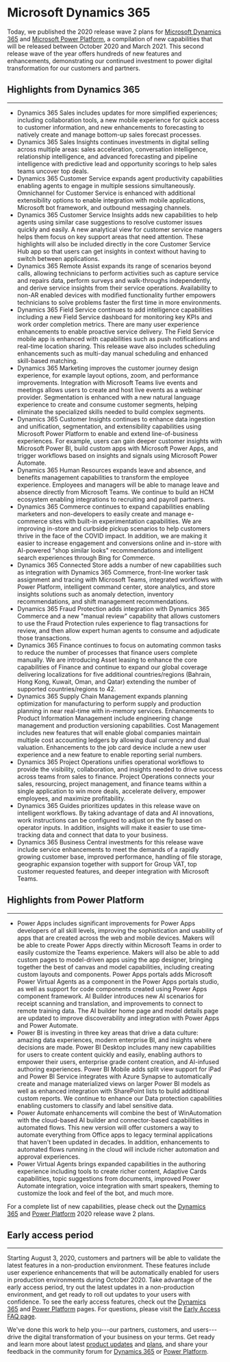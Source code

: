 # Microsoft Dynamics 365


Today, we published the 2020 release wave 2 plans for [Microsoft Dynamics 365](https://aka.ms/Dynamics365Wave2ReleasePlan) and [Microsoft Power Platform](https://aka.ms/PowerPlatformWave2ReleasePlan), a compilation of new capabilities that will be released between October 2020 and March 2021. This second release wave of the year offers hundreds of new features and enhancements, demonstrating our continued investment to power digital transformation for our customers and partners.

## Highlights from Dynamics 365
---------------------------------------------------------

- Dynamics 365 Sales includes updates for more simplified experiences; including collaboration tools, a new mobile experience for quick access to customer information, and new enhancements to forecasting to natively create and manage bottom-up sales forecast processes.
- Dynamics 365 Sales Insights continues investments in digital selling across multiple areas: sales acceleration, conversation intelligence, relationship intelligence, and advanced forecasting and pipeline intelligence with predictive lead and opportunity scorings to help sales teams uncover top deals.
- Dynamics 365 Customer Service expands agent productivity capabilities enabling agents to engage in multiple sessions simultaneously. Omnichannel for Customer Service is enhanced with additional extensibility options to enable integration with mobile applications, Microsoft bot framework, and outbound messaging channels.
- Dynamics 365 Customer Service Insights adds new capabilities to help agents using similar case suggestions to resolve customer issues quickly and easily. A new analytical view for customer service managers helps them focus on key support areas that need attention. These highlights will also be included directly in the core Customer Service Hub app so that users can get insights in context without having to switch between applications.
- Dynamics 365 Remote Assist expands its range of scenarios beyond calls, allowing technicians to perform activities such as capture service and repairs data, perform surveys and walk-throughs independently, and derive service insights from their service operations. Availability to non-AR enabled devices with modified functionality further empowers technicians to solve problems faster the first time in more environments.
- Dynamics 365 Field Service continues to add intelligence capabilities including a new Field Service dashboard for monitoring key KPIs and work order completion metrics. There are many user experience enhancements to enable proactive service delivery. The Field Service mobile app is enhanced with capabilities such as push notifications and real-time location sharing. This release wave also includes scheduling enhancements such as multi-day manual scheduling and enhanced skill-based matching.
- Dynamics 365 Marketing improves the customer journey design experience, for example layout options, zoom, and performance improvements. Integration with Microsoft Teams live events and meetings allows users to create and host live events as a webinar provider. Segmentation is enhanced with a new natural language experience to create and consume customer segments, helping eliminate the specialized skills needed to build complex segments.
- Dynamics 365 Customer Insights continues to enhance data ingestion and unification, segmentation, and extensibility capabilities using Microsoft Power Platform to enable and extend line-of-business experiences. For example, users can gain deeper customer insights with Microsoft Power BI, build custom apps with Microsoft Power Apps, and trigger workflows based on insights and signals using Microsoft Power Automate.
- Dynamics 365 Human Resources expands leave and absence, and benefits management capabilities to transform the employee experience. Employees and managers will be able to manage leave and absence directly from Microsoft Teams. We continue to build an HCM ecosystem enabling integrations to recruiting and payroll partners.
- Dynamics 365 Commerce continues to expand capabilities enabling marketers and non-developers to easily create and manage e-commerce sites with built-in experimentation capabilities. We are improving in-store and curbside pickup scenarios to help customers thrive in the face of the COVID impact. In addition, we are making it easier to increase engagement and conversions online and in-store with AI-powered "shop similar looks" recommendations and intelligent search experiences through Bing for Commerce.
- Dynamics 365 Connected Store adds a number of new capabilities such as integration with Dynamics 365 Commerce, front-line worker task assignment and tracing with Microsoft Teams, integrated workflows with Power Platform, intelligent command center, store analytics, and store insights solutions such as anomaly detection, inventory recommendations, and shift management recommendations.
- Dynamics 365 Fraud Protection adds integration with Dynamics 365 Commerce and a new "manual review" capability that allows customers to use the Fraud Protection rules experience to flag transactions for review, and then allow expert human agents to consume and adjudicate those transactions.
- Dynamics 365 Finance continues to focus on automating common tasks to reduce the number of processes that finance users complete manually. We are introducing Asset leasing to enhance the core capabilities of Finance and continue to expand our global coverage delivering localizations for five additional countries/regions (Bahrain, Hong Kong, Kuwait, Oman, and Qatar) extending the number of supported countries/regions to 42.
- Dynamics 365 Supply Chain Management expands planning optimization for manufacturing to perform supply and production planning in near real-time with in-memory services. Enhancements to Product Information Management include engineering change management and production versioning capabilities. Cost Management includes new features that will enable global companies maintain multiple cost accounting ledgers by allowing dual currency and dual valuation. Enhancements to the job card device include a new user experience and a new feature to enable reporting serial numbers.
- Dynamics 365 Project Operations unifies operational workflows to provide the visibility, collaboration, and insights needed to drive success across teams from sales to finance. Project Operations connects your sales, resourcing, project management, and finance teams within a single application to win more deals, accelerate delivery, empower employees, and maximize profitability.
- Dynamics 365 Guides prioritizes updates in this release wave on intelligent workflows. By taking advantage of data and AI innovations, work instructions can be configured to adjust on the fly based on operator inputs. In addition, insights will make it easier to use time-tracking data and connect that data to your business.
- Dynamics 365 Business Central investments for this release wave include service enhancements to meet the demands of a rapidly growing customer base, improved performance, handling of file storage, geographic expansion together with support for Group VAT, top customer requested features, and deeper integration with Microsoft Teams.

## Highlights from Power Platform
------------------------------

- Power Apps includes significant improvements for Power Apps developers of all skill levels, improving the sophistication and usability of apps that are created across the web and mobile devices. Makers will be able to create Power Apps directly within Microsoft Teams in order to easily customize the Teams experience. Makers will also be able to add custom pages to model-driven apps using the app designer, bringing together the best of canvas and model capabilities, including creating custom layouts and components. Power Apps portals adds Microsoft Power Virtual Agents as a component in the Power Apps portals studio, as well as support for code components created using Power Apps component framework. AI Builder introduces new AI scenarios for receipt scanning and translation, and improvements to connect to remote training data. The AI builder home page and model details page are updated to improve discoverability and integration with Power Apps and Power Automate.
- Power BI is investing in three key areas that drive a data culture: amazing data experiences, modern enterprise BI, and insights where decisions are made. Power BI Desktop includes many new capabilities for users to create content quickly and easily, enabling authors to empower their users, enterprise grade content creation, and AI-infused authoring experiences. Power BI Mobile adds split view support for iPad and Power BI Service integrates with Azure Synapse to automatically create and manage materialized views on larger Power BI models as well as enhanced integration with SharePoint lists to build additional custom reports. We continue to enhance our Data protection capabilities enabling customers to classify and label sensitive data.
- Power Automate enhancements will combine the best of WinAutomation with the cloud-based AI builder and connector-based capabilities in automated flows. This new version will offer customers a way to automate everything from Office apps to legacy terminal applications that haven't been updated in decades. In addition, enhancements to automated flows running in the cloud will include richer automation and approval experiences.
- Power Virtual Agents brings expanded capabilities in the authoring experience including tools to create richer content, Adaptive Cards capabilities, topic suggestions from documents, improved Power Automate integration, voice integration with smart speakers, theming to customize the look and feel of the bot, and much more.

For a complete list of new capabilities, please check out the [Dynamics 365](https://aka.ms/Dynamics365Wave2ReleasePlan) and [Power Platform](https://aka.ms/PowerPlatformWave2ReleasePlan) 2020 release wave 2 plans.

## Early access period
-------------------

Starting August 3, 2020, customers and partners will be able to validate the latest features in a non-production environment. These features include user experience enhancements that will be automatically enabled for users in production environments during October 2020. Take advantage of the early access period, try out the latest updates in a non-production environment, and get ready to roll out updates to your users with confidence. To see the early access features, check out the [Dynamics 365](https://aka.ms/Dynamics365Wave2EAFeatures) and [Power Platform](https://aka.ms/PowerPlatformWave2EAFeatures) pages. For questions, please visit the [Early Access FAQ page](https://aka.ms/EarlyAccessFAQ).

We've done this work to help you---our partners, customers, and users---drive the digital transformation of your business on your terms. Get ready and learn more about latest [product updates](https://dynamics.microsoft.com/business-applications/product-updates/) and [plans](https://roadmap.dynamics.com/), and share your feedback in the community forum for [Dynamics 365](https://community.dynamics.com/) or [Power Platform](https://powerusers.microsoft.com/).

